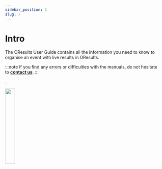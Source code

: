```yaml
---
sidebar_position: 1
slug: /
---
```


# Intro

The OResults User Guide contains all the information you need to know to organise an event with live results in OResults.

:::note
If you find any errors or difficulties with the manuals, do not hesitate to **[contact us](https://oresults.eu/contact)**.
:::

.

<img src="/img/logo.svg" width="25%" />